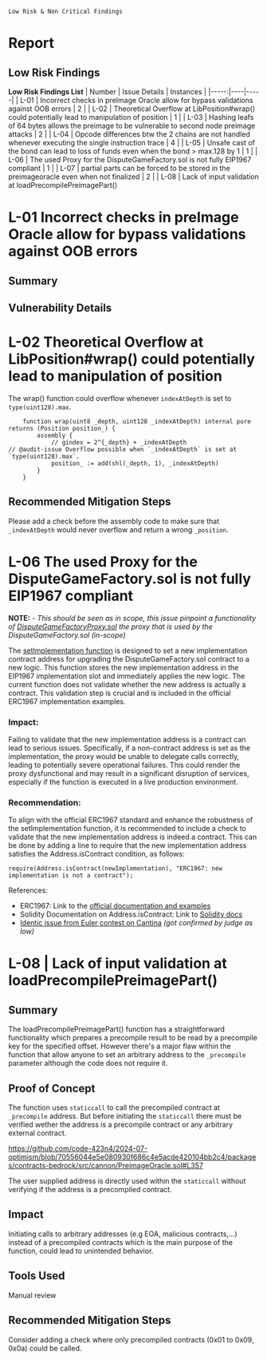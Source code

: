 `Low Risk & Non Critical Findings`
# Report
## Low Risk Findings 
**Low Risk Findings List**
| Number | Issue Details | Instances |
|-----:|----|-----|
| L-01 | Incorrect checks in preImage Oracle allow for bypass validations against OOB errors | 2 |
| L-02 |  Theoretical Overflow at LibPosition#wrap() could potentially lead to manipulation of position | 1 |
| L-03 | Hashing leafs of 64 bytes allows the preimage to be vulnerable to second node preimage attacks | 2 |
| L-04 | Opcode differences btw the 2 chains are not handled whenever executing the single instruction trace | 4 |
| L-05 | Unsafe cast of the bond can lead to loss of funds even when the bond > max.128 by 1 | 1 |
| L-06 | The used Proxy for the DisputeGameFactory.sol is not fully EIP1967 compliant  | 1 |
| L-07 | partial parts can be forced to be stored in the preimageoracle even when not finalized | 2 |
| L-08 | Lack of input validation at loadPrecompilePreimagePart()

# L-01 Incorrect checks in preImage Oracle allow for bypass validations against OOB errors
## Summary 
## Vulnerability Details


# L-02 Theoretical Overflow at LibPosition#wrap() could potentially lead to manipulation of position 

The wrap() function could overflow whenever `indexAtDepth` is set to `type(uint128).max`. 

```solidity
    function wrap(uint8 _depth, uint128 _indexAtDepth) internal pure returns (Position position_) {
        assembly {
            // gindex = 2^{_depth} + _indexAtDepth
// @audit-issue Overflow possible when `_indexAtDepth` is set at `type(uint128).max`.
            position_ := add(shl(_depth, 1), _indexAtDepth)
        }
    }   
```
## Recommended Mitigation Steps

Please add a check before the assembly code to make sure that `_indexAtDepth` would never overflow and return a wrong `_position`.


# L-06 The used Proxy for the DisputeGameFactory.sol is not fully EIP1967 compliant

**NOTE:**
*- This should be seen as in scope, this issue pinpoint a functionality of [DisputeGameFactoryProxy.sol](https://docs.optimism.io/chain/addresses) the proxy that is used by the DisputeGameFactory.sol (in-scope)*

The [setImplementation function](https://etherscan.io/address/0xe5965Ab5962eDc7477C8520243A95517CD252fA9#code#F1#L101) is designed to set a new implementation contract address for upgrading the DisputeGameFactory.sol contract to a new logic. This function stores the new implementation address in the EIP1967 implementation slot and immediately applies the new logic. The current function does not validate whether the new address is actually a contract. This validation step is crucial and is included in the official ERC1967 implementation examples. 

### Impact:

Failing to validate that the new implementation address is a contract can lead to serious issues. Specifically, if a non-contract address is set as the implementation, the proxy would be unable to delegate calls correctly, leading to potentially severe operational failures. This could render the proxy dysfunctional and may result in a significant disruption of services, especially if the function is executed in a live production environment.

### Recommendation:

To align with the official ERC1967 standard and enhance the robustness of the setImplementation function, it is recommended to include a check to validate that the new implementation address is indeed a contract. This can be done by adding a line to require that the new implementation address satisfies the Address.isContract condition, as follows:

```solidity
require(Address.isContract(newImplementation), "ERC1967: new implementation is not a contract");	
```

References:	
- ERC1967: Link to the [official documentation and examples](https://eips.ethereum.org/EIPS/eip-1967#abstract:~:text=/**%0A%20%20%20%20%20*%20%40dev%20Stores%20a,newImplementation%3B%0A%20%20%20%20%7D)
- Solidity Documentation on Address.isContract: Link to [Solidity docs](https://docs.soliditylang.org/en/v0.8.6/units-and-global-variables.html#address-related)
- [Identic issue from Euler contest on Cantina](https://cantina.xyz/code/41306bb9-2bb8-4da6-95c3-66b85e11639f/findings/320) *(got confirmed by judge as low)*


# L-08 | Lack of input validation at loadPrecompilePreimagePart()

## Summary

The loadPrecompilePreimagePart() function has a straightforward functionality which prepares a precompile result to be read by a precompile key for the specified offset. However there's a major flaw within the function that allow anyone to set an arbitrary address to the `_precompile` parameter although the code does not require it.

## Proof of Concept

The function uses `staticcall` to call the precompiled contract at `_precompile` address. But before initiating the `staticcall` there must be verified wether the address is a precompile contract or any arbitrary external contract. 

https://github.com/code-423n4/2024-07-optimism/blob/70556044e5e080930f686c4e5acde420104bb2c4/packages/contracts-bedrock/src/cannon/PreimageOracle.sol#L357

The user supplied address is directly used within the `staticcall` without verifying if the address is a precompiled contract.

## Impact 

Initiating calls to arbitrary addresses (e.g EOA, malicious contracts,...) instead of a precompiled contracts which is the main purpose of the function, could lead to unintended behavior.


## Tools Used

Manual review

## Recommended Mitigation Steps

Consider adding a check where only precompiled contracts (0x01 to 0x09, 0x0a) could be called. 
